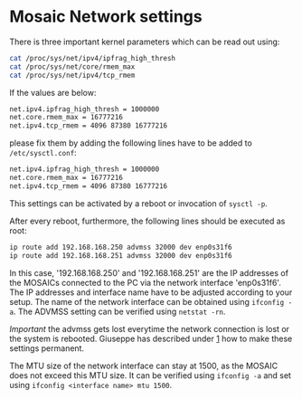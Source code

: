 # Mosaic Network settings

There is three important kernel parameters which can be read out using:

```sh
cat /proc/sys/net/ipv4/ipfrag_high_thresh
cat /proc/sys/net/core/rmem_max
cat /proc/sys/net/ipv4/tcp_rmem
```

If the values are below:
```sh
net.ipv4.ipfrag_high_thresh = 1000000
net.core.rmem_max = 16777216
net.ipv4.tcp_rmem = 4096 87380 16777216
```
please fix them by adding the following lines have to be added to `/etc/sysctl.conf`:
```sh
net.ipv4.ipfrag_high_thresh = 1000000
net.core.rmem_max = 16777216
net.ipv4.tcp_rmem = 4096 87380 16777216
```
This settings can be activated by a reboot or invocation of `sysctl -p`.

After every reboot, furthermore, the following lines should be executed as root:
```sh
ip route add 192.168.168.250 advmss 32000 dev enp0s31f6
ip route add 192.168.168.251 advmss 32000 dev enp0s31f6
```
In this case, '192.168.168.250' and '192.168.168.251' are the IP addresses of the MOSAICs connected to the PC via the network interface 'enp0s31f6'. The IP addresses and interface name have to be adjusted according to your setup. The name of the network interface can be obtained using `ifconfig -a`. The ADVMSS setting can be verified using `netstat -rn`.

*Important* the advmss gets lost everytime the network connection is lost or the system is rebooted. Giuseppe has described under [1] how to make these settings permanent.

The MTU size of the network interface can stay at 1500, as the MOSAIC does not exceed this MTU size. It can be verified using `ifconfig -a` and set using `ifconfig <interface name> mtu 1500`.

[1]: http://sunba2.ba.infn.it/MOSAIC/General/Documents/NetworkSettings.txt
